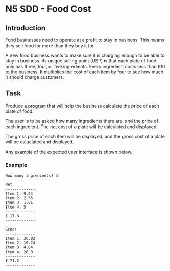 # N5 SDD - Food Cost

## Introduction

Food businesses need to operate at a profit to stay in business.  This means they sell food for more than they buy it for.   

A new food business wants to make sure it is charging enough to be able to stay in business.  Its unique selling point (USP) is that each plate of food only has three, four, or five ingredients.  Every ingredient costs less than £10 to the business.  It multiplies the cost of each item by four to see how much it should charge customers.

## Task

Produce a program that will help the business calculate the price of each plate of food.

The user is to be asked how many ingredients there are, and the price of each ingredient.  The net cost of a plate will be calculated and displayed.

The gross price of each item will be displayed, and the gross cost of a plate will be caluclated and displayed.

Any example of the expected user interface is shown below.

### Example

```
How many ingredients? 4

Net
-------------
Item 1: 9.23
Item 2: 2.56
Item 3: 1.01
Item 4: 5
-------------
£ 17.8
-------------

Gross
-------------
Item 1: 36.92
Item 2: 10.24
Item 3: 4.04
Item 4: 20.0
-------------
£ 71.2
-------------
```